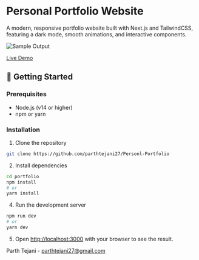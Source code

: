 # Personal Portfolio Website

A modern, responsive portfolio website built with Next.js and TailwindCSS, featuring a dark mode, smooth animations, and interactive components.

![Sample Output](https://github.com/user-attachments/assets/f8a88745-d3bd-4265-a0e1-52600810eeca)

[Live Demo](https://parthtejani.vercel.app/)

## 🚀 Getting Started

### Prerequisites

- Node.js (v14 or higher)
- npm or yarn

### Installation

1. Clone the repository

```bash
git clone https://github.com/parthtejani27/Personl-Portfolio
```

2. Install dependencies

```bash
cd portfolio
npm install
# or
yarn install
```

4. Run the development server

```bash
npm run dev
# or
yarn dev
```

5. Open [http://localhost:3000](http://localhost:3000) with your browser to see the result.

Parth Tejani - [parthtejani27@gmail.com](mailto:parthtejani27@gmail.com)

